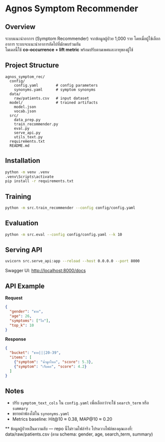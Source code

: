 # Agnos Symptom Recommender

## Overview
ระบบแนะนำอาการ (Symptom Recommender) จากข้อมูลผู้ป่วย 1,000 ราย โดยเมื่อผู้ใช้เลือกอาการ ระบบจะแนะนำอาการถัดไปที่มักพบร่วมกัน  
โมเดลนี้ใช้ **co-occurrence + lift metric** พร้อมปรับตามเพศและอายุของผู้ใช้

## Project Structure
```
agnos_symptom_rec/
  config/
    config.yaml        # config parameters
    synonyms.yaml      # symptom synonyms
  data/
    raw/patients.csv   # input dataset
  model/               # trained artifacts
    model.json
    vocab.json
  src/
    data_prep.py
    train_recommender.py
    eval.py
    serve_api.py
    utils_text.py
  requirements.txt
  README.md
```

## Installation
```bash
python -m venv .venv
.venv\Scripts\activate
pip install -r requirements.txt
```

## Training
```bash
python -m src.train_recommender --config config/config.yaml
```

## Evaluation
```bash
python -m src.eval --config config/config.yaml --k 10
```

## Serving API
```bash
uvicorn src.serve_api:app --reload --host 0.0.0.0 --port 8000
```
Swagger UI: [http://localhost:8000/docs](http://localhost:8000/docs)

## API Example
**Request**
```json
{
  "gender": "ชาย",
  "age": 26,
  "symptoms": ["ไอ"],
  "top_k": 10
}
```

**Response**
```json
{
  "bucket": "ชาย|||20-39",
  "items": [
    {"symptom": "น้ำมูกไหล", "score": 5.3},
    {"symptom": "เจ็บคอ", "score": 4.2}
  ]
}
```

## Notes
- ปรับ `symptom_text_cols` ใน `config.yaml` เพื่อเลือกว่าจะใช้ `search_term` หรือ `summary`
- ขยายคำพ้องได้ใน `synonyms.yaml`
- Metrics baseline: Hit@10 ≈ 0.38, MAP@10 ≈ 0.20

** ข้อมูลผู้ป่วยเป็นความลับ — repo นี้ไม่รวมไฟล์จริง
โปรดวางไฟล์ของคุณเองที่: data/raw/patients.csv (ตาม schema: gender, age, search_term, summary)
